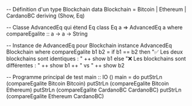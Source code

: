 -- Définition d'un type Blockchain
data Blockchain = Bitcoin | Ethereum | CardanoBC
    deriving (Show, Eq)

-- Classe AdvancedEq qui étend Eq
class Eq a => AdvancedEq a where
    compareEgalite :: a -> a -> String

-- Instance de AdvancedEq pour Blockchain
instance AdvancedEq Blockchain where
    compareEgalite b1 b2 =
        if b1 == b2
           then "✅ Les deux blockchains sont identiques : " ++ show b1
           else "❌ Les blockchains sont différentes : " ++ show b1 ++ " vs " ++ show b2

-- Programme principal de test
main :: IO ()
main = do
    putStrLn (compareEgalite Bitcoin Bitcoin)
    putStrLn (compareEgalite Bitcoin Ethereum)
    putStrLn (compareEgalite CardanoBC CardanoBC)
    putStrLn (compareEgalite Ethereum CardanoBC)
